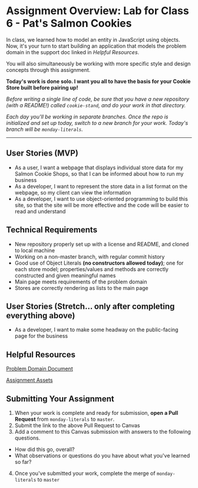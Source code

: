 # Assignment Overview: Lab for Class 6 - Pat's Salmon Cookies

In class, we learned how to model an entity in JavaScript using objects. Now, it's your turn to start building an application that models the problem domain in the support doc linked in *Helpful Resources*.

You will also simultaneously be working with more specific style and design concepts through this assignment.

**Today's work is done solo. I want you all to have the basis for your Cookie Store built before pairing up!**

*Before writing a single line of code, be sure that you have a new repository (with a README!) called `cookie-stand`, and do your work in that directory.*

*Each day you'll be working in separate branches. Once the repo is initialized and set up today, switch to a new branch for your work. Today's branch will be `monday-literals`.*

---

## User Stories (MVP)
 - As a user, I want a webpage that displays individual store data for my Salmon Cookie Shops, so that I can be informed about how to run my business
 - As a developer, I want to represent the store data in a list format on the webpage, so my client can view the information
 - As a developer, I want to use object-oriented programming to build this site, so that the site will be more effective and the code will be easier to read and understand

## Technical Requirements
 - New repository properly set up with a license and README, and cloned to local machine
 - Working on a non-master branch, with regular commit history
 - Good use of Object Literals **(no constructors allowed today)**; one for each store model; properties/values and methods are correctly constructed and given meaningful names
 - Main page meets requirements of the problem domain
 - Stores are correctly rendering as lists to the main page

## User Stories (Stretch... only after completing everything above)
 - As a developer, I want to make some headway on the public-facing page for the business

## Helpful Resources
[Problem Domain Document](assets/support.md)

[Assignment Assets](assets)

## Submitting Your Assignment

1. When your work is complete and ready for submission, **open a Pull Request** from `monday-literals` to `master`.
2. Submit the link to the above Pull Request to Canvas
3. Add a comment to this Canvas submission with answers to the following questions.
  - How did this go, overall?
  - What observations or questions do you have about what you've learned so far?
4. Once you've submitted your work, complete the merge of `monday-literals` to `master`
